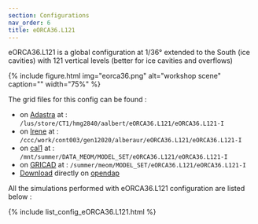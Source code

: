 ```yaml
---
section: Configurations
nav_order: 6
title: eORCA36.L121
---
```


eORCA36.L121 is a global configuration at 1/36° extended to the South (ice cavities) with 121 vertical levels (better for ice cavities and overflows)

{% include figure.html img="eorca36.png" alt="workshop scene" caption="" width="75%" %}

The grid files for this config can be found :

<div class="row justify-content-center">
        <div class="card">
            <div class="card-body"> 
            <ul>
                    <li> on <a href="https://meom-group.github.io/meom-data-catalog/content/platforms/adastra.html">Adastra</a> at : <code class="language-plaintext highlighter-rouge">/lus/store/CT1/hmg2840/aalbert/eORCA36.L121/eORCA36.L121-I</code> </li>
                    <li> on <a href="https://meom-group.github.io/meom-data-catalog/content/platforms/irene.html">Irene</a> at : <code class="language-plaintext highlighter-rouge">/ccc/work/cont003/gen12020/alberaur/eORCA36.L121/eORCA36.L121-I</code> </li>
                    <li> on <a href="https://meom-group.github.io/meom-data-catalog/content/platforms/cal1.html">cal1</a> at : <code class="language-plaintext highlighter-rouge">/mnt/summer/DATA_MEOM/MODEL_SET/eORCA36.L121/eORCA36.L121-I</code> </li>
                    <li> on <a href="https://meom-group.github.io/meom-data-catalog/content/platforms/gricad.html">GRICAD</a> at : <code class="language-plaintext highlighter-rouge">/summer/meom/MODEL_SET/eORCA36.L121/eORCA36.L121-I</code> </li>
                    <li><a href="https://ige-meom-opendap.univ-grenoble-alpes.fr/thredds/catalog/meomopendap/extract/MEOM/eNATL60/eNATL60-I/catalog.html">Download</a> directly on <a href="https://ige-meom-opendap.univ-grenoble-alpes.fr/thredds/catalog/meomopendap/extract/MEOM/eORCA36.L121/eORCA36.L121-I/catalog.html">opendap</a> </li>
            </ul>
            </div>
        </div>
</div>

All the simulations performed with eORCA36.L121 configuration are listed below :

{% include list_config_eORCA36.L121.html %}
